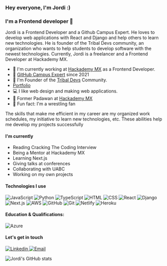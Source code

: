 ### Hey everyone, I'm Jordi :)

### I'm a Frontend developer 🚩

Jordi is a Frontend Developer and a Github Campus Expert. He loves to develop web applications with React and Django and help others to learn new technologies. He is founder of the Tribal Devs community, an organization who wants to help students to develop software with the newest technologies. Currently, Jordi is a freelancer and a Frontend Developer at Hackademy MX.

- :star2: I'm currently working at <a href="https://hackademy.lat/">Hackademy MX</a> as a Frontend Developer.
- 🚩 <a href="https://githubcampus.expert/JordiEspinozaMendoza/">GitHub Campus Expert</a> since 2021
- :star2: I'm Founder of the <a href="https://www.tribaldevs.com/">Tribal Devs</a> Community.
- <a href="https://www.itsmejordi.live/#/">Portfolio</a>
- :computer: I like web design and making web applications.
- :star2: Former Padawan at <a href="https://hackademy.lat/">Hackademy MX</a>
- :muscle: Fun fact: I'm a wrestling fan

The skills that make me efficient in my career are my organized work schedules, my initiative to learn new technologies, etc. These abilities help me develop my projects successfully

#### I'm currently

- Reading Cracking The Coding Interview
- Being a Mentor at Hackademy MX
- Learning Next.js
- Giving talks at conferences
- Collaborating with UABC
- Working on my own projects

#### Technologies I use
![JavaScript](https://img.shields.io/badge/javascript-%23323330.svg?style=for-the-badge&logo=javascript&logoColor=%23F7DF1E) ![Python](https://img.shields.io/badge/python-%230077b5.svg?style=for-the-badge&logo=python&logoColor=%23F7DF1E) ![TypeScript](https://img.shields.io/badge/typescript-%23007acc.svg?style=for-the-badge&logo=typescript&logoColor=%23F7DF1E) ![HTML](https://img.shields.io/badge/html-%23e34f2c.svg?style=for-the-badge&logo=html&logoColor=%23F7DF1E) ![CSS](https://img.shields.io/badge/css-%23563d7c.svg?style=for-the-badge&logo=css&logoColor=%23F7DF1E) ![React](https://img.shields.io/badge/react-%23323330.svg?style=for-the-badge&logo=react&logoColor=%2361DBFB) ![Django](https://img.shields.io/badge/django-%2523323330.svg?style=for-the-badge&logo=django&logoColor=%2523F7DF1E) ![Next.js](https://img.shields.io/badge/next.js-%23323330.svg?style=for-the-badge&logo=next.js&logoColor=%2523F7DF1E) ![AWS](https://img.shields.io/badge/aws-%23e34f2c.svg?style=for-the-badge&logo=aws&logoColor=%23F7DF1E) ![GitHub](https://img.shields.io/badge/github-%23323330.svg?style=for-the-badge&logo=github&logoColor=%2523F7DF1E) ![Git](https://img.shields.io/badge/git-%23f7df1e.svg?style=for-the-badge&logo=git&logoColor=%2523F7DF1E) ![Netlify](https://img.shields.io/badge/netlify-%23323330.svg?style=for-the-badge&logo=netlify&logoColor=%2523F7DF1E) ![Heroku](https://img.shields.io/badge/heroku-%23323330.svg?style=for-the-badge&logo=heroku&logoColor=%2523F7DF1E)



#### Education & Qualifications:

![Azure](https://img.shields.io/badge/az_900_microsoft_azure_fundamentals-%23323330.svg?style=for-the-badge&logo=microsoft&logoColor=%2523F7DF1E)

#### Let's get in touch

<!-- Linkedln -->
<a href="https://www.linkedin.com/in/jordiespinoza/">
  <img src="https://img.icons8.com/color/48/000000/linkedin.png" alt="Linkedin" />
</a>
<!-- Email -->
<a href="mailto:jordi8101@gmail.com">
    <img src="https://img.icons8.com/color/48/000000/gmail.png" alt="Email" />
</a>

![Jordi's GitHub stats](https://github-readme-stats.vercel.app/api?username=JordiEspinozaMendoza&show_icons=true)
